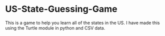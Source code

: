 # US-State-Guessing-Game
This is a game to help you learn all of the states in the US. I have made this using the Turtle module in python and CSV data.

